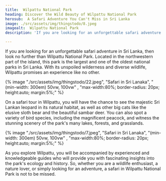 ```yaml
---
title:  Wilpattu National Park
heading: Discover the Wild Beauty of Wilpattu National Park
herosub:  A Safari Adventure You Can't Miss in Sri Lanka
image: ./src/assets/img/thingstodo/8.jpeg
imagealt:  Wilpattu National Park
description: 'If you are looking for an unforgettable safari adventure in Sri Lanka, then look no further than Wilpattu National Park.'

---
```

If you are looking for an unforgettable safari adventure in Sri Lanka, then look no further than Wilpattu National Park. Located in the northwestern part of the island, this park is the largest and one of the oldest national parks in Sri Lanka. With its unspoiled wilderness and diverse wildlife, Wilpattu promises an experience like no other.


{% image "./src/assets/img/thingstodo/22.jpeg", "Safari in Sri Lanaka", "(min-width: 300em) 50vw, 100vw" , "max-width:80%; border-radius: 20px; height:auto; margin:5%;" %}


On a safari tour in Wilpattu, you will have the chance to see the majestic Sri Lankan leopard in its natural habitat, as well as other big cats like the elusive sloth bear and the beautiful sambar deer. You can also spot a variety of bird species, including the magnificent peacock, and witness the stunning scenery of the park's many lakes, forests, and grasslands.


{% image "./src/assets/img/thingstodo/7.jpeg", "Safari in Sri Lanaka", "(min-width: 300em) 50vw, 100vw" , "max-width:80%; border-radius: 20px; height:auto; margin:5%;" %}

As you explore Wilpattu, you will be accompanied by experienced and knowledgeable guides who will provide you with fascinating insights into the park's ecology and history. So, whether you are a wildlife enthusiast, a nature lover, or simply looking for an adventure, a safari in Wilpattu National Park is not to be missed.



